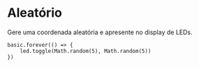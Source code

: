 # Aleatório

Gere uma coordenada aleatória e apresente no display de LEDs.

```blocks
basic.forever(() => {
    led.toggle(Math.random(5), Math.random(5))
})
```